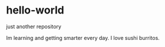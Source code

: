 # hello-world
just another repository

Im learning and getting smarter every day. 
I love sushi burritos.
